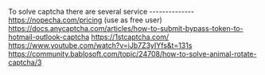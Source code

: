 To solve captcha there are several service --------------
https://nopecha.com/pricing (use as free user)
https://docs.anycaptcha.com/articles/how-to-submit-bypass-token-to-hotmail-outlook-captcha
https://1stcaptcha.com/
https://www.youtube.com/watch?v=iJb7Z3yIYfs&t=131s
https://community.bablosoft.com/topic/24708/how-to-solve-animal-rotate-captcha/3